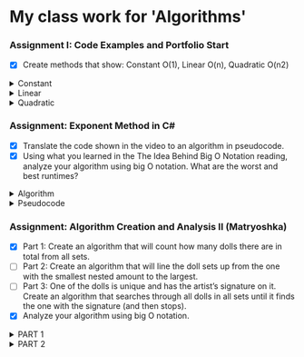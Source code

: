 # My class work for 'Algorithms'

### Assignment I: Code Examples and Portfolio Start
- [x] Create methods that show: Constant O(1), Linear O(n), Quadratic O(n2)

<details> 
<summary> Constant </summary>  

  ```
    Console.WriteLine(args[0]);
  ```
  accessing the first member of a list is always in <b> Constant Time </b>
</details>

<details>
<summary> Linear </summary>
  
  ```
  foreach (var s in args)
  {
    Console.WriteLine(s);
  }
  ```
  Going through all of a list is in <b> Linear Time </b>
</details>

<details>
<summary> Quadratic </summary> 
  
  ```
  foreach (var s in args)
  {
    foreach (var v in args)
    {
      Console.WriteLine(s + " " + v);
    }
  }
  ```
  Going through a list for each member in that list <sub> (looping through twice) </sub> is in <b> Quadratic Time </b>
</details>

### Assignment: Exponent Method in C#
- [x] Translate the code shown in the video to an algorithm in pseudocode.
- [x] Using what you learned in the The Idea Behind Big O Notation reading, analyze your algorithm using big O notation. What are the worst and best runtimes?

<details>
<summary> Algorithm </summary>

```
static int pow(int baseNum, int exponent) 
{
  var answer = 1;

  for (int i = 0; i < exponent; i++)
  {
    answer *= baseNum;
  }
  return answer;
}
```
</details>

<details>
<summary> Pseudocode </summary> 
This has a Big O of O(n), because the time scales based on how large the exponent is

1. Identify the base and the power
2. Create a temp var to hold the solution
3. For the power we loop through and multiply temp var by the base
4. Return the temp var
</details>

### Assignment: Algorithm Creation and Analysis II (Matryoshka)
- [X] Part 1: Create an algorithm that will count how many dolls there are in total from all sets.
- [ ] Part 2: Create an algorithm that will line the doll sets up from the one with the smallest nested amount to the largest.
- [ ] Part 3: One of the dolls is unique and has the artist’s signature on it. Create an algorithm that searches through all dolls in all sets until it finds the one with the signature (and then stops).
- [X] Analyze your algorithm using big O notation.

<details>
<summary>PART 1</summary>
<details>
<summary>Algorithm</summary>
  <i>I might have gone a bit overboard on this one</i>
  
  For this assignment I created a basic doll class that holds a reference to another doll class <i>(not unlike a linked list)</i>. 
  In the constructor for this class we take in an optional number, this number tells us how many dolls you want to create.
  In the constructor we recursivly call subtracting one from the inputted number.
  
  ```
    internal class NestingDoll
    {
      private readonly NestingDoll _innerDoll;
      private NestingDoll GetInnerDoll() { return _innerDoll; }
    
      public NestingDoll(int howManyInnerDolls = 1) 
      {
        _innerDoll = howManyInnerDolls <= 0 ? null : new NestingDoll(howManyInnerDolls - 1); 
      }

      public int CountInnerDolls()...
    }
  ```

  Then to get the actual count of inner dolls was simple, we know that the last doll will have an inner doll value of null.
  So we can loop through and increment an int and set the current doll to the old doll's inner doll.
  Once the current doll is null we have hit the end of the chain of dolls.

  ```
    public int CountInnerDolls()
    {
        var count = 0; 
        var currentDoll = this._innerDoll; 
        while (currentDoll != null) 
        {
            ++count; // We increment the count
            currentDoll = currentDoll.GetInnerDoll(); 
        }
        return count; 
    }
  ```
</details>
<details>
<summary>Break Down</summary>
  The code above in the algorithm drop down, getting the cound of the total dolls is actually linear time complexity <i>O(x)</i>.
  Since we are using a while loop the code takes as long to run as there are number of dolls to execute.
</details>
</details>

<details>
<summary>PART 2</summary>
<details>
<summary>Algorithm<summary>
Continuing with the same doll class from above
</details>
</details>
